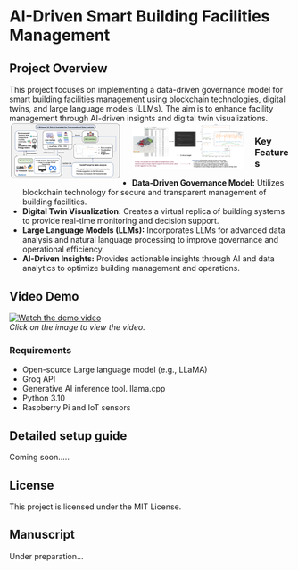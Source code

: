 # AI-Driven Smart Building Facilities Management

## Project Overview

This project focuses on implementing a data-driven governance model for smart building facilities management using blockchain technologies, digital twins, and large language models (LLMs). The aim is to enhance facility management through AI-driven insights and digital twin visualizations.
<img src="/fig1.png" style="float: left; margin-right: 20px; max-width: 200px;">
<img src="/fig2.png" style="float: left; margin-right: 20px; max-width: 200px;">

### Key Features
- **Data-Driven Governance Model:** Utilizes blockchain technology for secure and transparent management of building facilities.
- **Digital Twin Visualization:** Creates a virtual replica of building systems to provide real-time monitoring and decision support.
- **Large Language Models (LLMs):** Incorporates LLMs for advanced data analysis and natural language processing to improve governance and operational efficiency.
- **AI-Driven Insights:** Provides actionable insights through AI and data analytics to optimize building management and operations.

## Video Demo

[![Watch the demo video](https://img.youtube.com/vi/aH_DdPCd3Rc/0.jpg)](https://www.youtube.com/watch?v=aH_DdPCd3Rc)  
*Click on the image to view the video.*


### Requirements
- Open-source Large language model (e.g., LLaMA)
- Groq API
- Generative AI inference tool. llama.cpp
- Python 3.10
- Raspberry Pi and IoT sensors

## Detailed setup guide
Coming soon.....

## License
This project is licensed under the MIT License.

## Manuscript
Under preparation...



